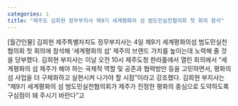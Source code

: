 ```yaml
---
categories: i
title: "제주도 김희현 정무부지사 제9기 세계평화의 섬 범도민실천협의회 첫 회의 참석"
---
```

[월간인물] 김희현 제주특별자치도 정무부지사는 4일 제9기 세계평화의섬 범도민실천협의회 첫 회의에 참석해 ‘세계평화의 섬’ 제주의 브랜드 가치를 높이는데 노력해 줄 것을 당부했다. 김희현 부지사는 이날 오전 10시 제주도청 한라홀에서 열린 회의에서 “세계평화의 섬 제주가 해야 하는 국제적 역할 및 공존과 협력방안 등을 고민하면서, 평화의 섬 사업을 더 구체화하고 실현시켜 나가야 할 시점”이라고 강조했다. 김희현 부지사는 “제9기 세계평화의 섬 범도민실천협의회가 제주가 진정한 평화의 중심으로 도약하도록 구심점이 돼 주시기 바란다”고